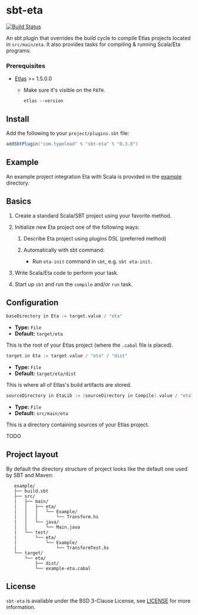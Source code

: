 # sbt-eta

[![Build Status](https://circleci.com/gh/typelead/sbt-eta.svg?style=shield)](https://circleci.com/gh/typelead/sbt-eta)

An sbt plugin that overrides the build cycle to compile Etlas projects located in
`src/main/eta`. It also provides tasks for compiling & running Scala/Eta programs.

### Prerequisites

- [Etlas](https://github.com/typelead/etlas) >= 1.5.0.0
  - Make sure it's visible on the `PATH`.

    ```shell
    etlas --version
    ```

## Install

Add the following to your `project/plugins.sbt` file:

```scala
addSbtPlugin("com.typelead" % "sbt-eta" % "0.3.0")
```

## Example

An example project integration Eta with Scala is provided in the [example](./example/README.md)
directory.

## Basics

1. Create a standard Scala/SBT project using your favorite method.

2. Initialize new Eta project one of the following ways:

   1. Describe Eta project using plugins DSL (preferred method) 
 
   2. Automatically with sbt command:
 
      * Run `eta-init` command in `sbt`, e.g. `sbt eta-init`.
      
4. Write Scala/Eta code to perform your task.

5. Start up `sbt` and run the `compile` and/or `run` task.

## Configuration

```scala
baseDirectory in Eta := target.value / "eta"
```
- **Type:** `File`
- **Default:** `target/eta`

This is the root of your Etlas project (where the `.cabal` file is placed).

```scala
target in Eta := target.value / "eta" / "dist"
```

- **Type:** `File`
- **Default:** `target/eta/dist`

This is where all of Etlas's build artifacts are stored.

```scala
sourceDirectory in EtaLib := (sourceDirectory in Compile).value / "eta"
```
- **Type:** `File`
- **Default:** `src/main/eta`

This is a directory containing sources of your Etlas project.

TODO

## Project layout

By default the directory structure of project looks like the default one used by SBT and Maven:

```       
   example/
   ├── build.sbt
   ├── src/
   |   ├── main/
   |   │   ├── eta/
   |   │   │   └── Example/
   |   │   │       └── Transform.hs
   |   │   └── java/
   |   │       └── Main.java
   |   └── test/
   |       └── eta/
   |           └── Example/
   |               └── TransformTest.hs
   └── target/
       └── eta/
           ├── dist/
           └── example-eta.cabal
``` 

## License

`sbt-eta` is available under the BSD 3-Clause License, see [LICENSE](./LICENSE) for
more information.
